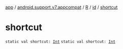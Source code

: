 [app](../../../index.md) / [android.support.v7.appcompat](../../index.md) / [R](../index.md) / [id](index.md) / [shortcut](./shortcut.md)

# shortcut

`static val shortcut: `[`Int`](https://kotlinlang.org/api/latest/jvm/stdlib/kotlin/-int/index.html)
`static val shortcut: `[`Int`](https://kotlinlang.org/api/latest/jvm/stdlib/kotlin/-int/index.html)